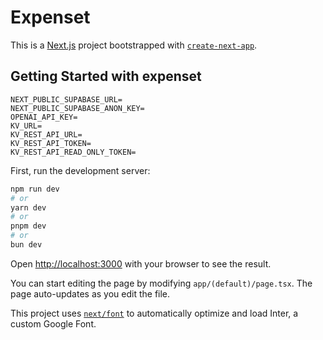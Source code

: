 # Expenset

This is a [Next.js](https://nextjs.org/) project bootstrapped with [`create-next-app`](https://github.com/vercel/next.js/tree/canary/packages/create-next-app).

## Getting Started with expenset

```
NEXT_PUBLIC_SUPABASE_URL=
NEXT_PUBLIC_SUPABASE_ANON_KEY=
OPENAI_API_KEY=
KV_URL=
KV_REST_API_URL=
KV_REST_API_TOKEN=
KV_REST_API_READ_ONLY_TOKEN=
```

First, run the development server:

```bash
npm run dev
# or
yarn dev
# or
pnpm dev
# or
bun dev
```

Open [http://localhost:3000](http://localhost:3000) with your browser to see the result.

You can start editing the page by modifying `app/(default)/page.tsx`. The page auto-updates as you edit the file.

This project uses [`next/font`](https://nextjs.org/docs/basic-features/font-optimization) to automatically optimize and load Inter, a custom Google Font.
